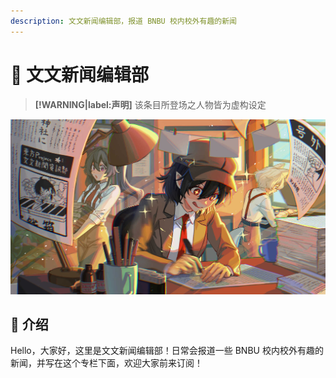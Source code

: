 ```yaml
---
description: 文文新闻编辑部，报道 BNBU 校内校外有趣的新闻
---
```


# 📰 文文新闻编辑部

> **[!WARNING|label:声明]**
> 该条目所登场之人物皆为虚构设定


![](../../assets/pic/news.jpg)

## 📸 介绍

Hello，大家好，这里是文文新闻编辑部！日常会报道一些 BNBU 校内校外有趣的新闻，并写在这个专栏下面，欢迎大家前来订阅！

